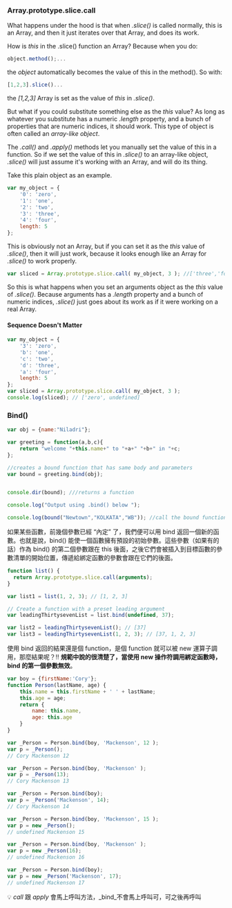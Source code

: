 ### Array.prototype.slice.call

What happens under the hood is that when _.slice()_ is called normally, this is an Array, and then it just iterates over that Array, and does its work.

How is _this_ in the .slice() function an Array? Because when you do:
```javascript
object.method();...
```
the _object_ automatically becomes the value of this in the method(). So with:
```javascript
[1,2,3].slice()...
```
the _[1,2,3]_ Array is set as the value of _this_ in _.slice()_.

But what if you could substitute something else as the _this_ value? As long as whatever you substitute has a numeric _.length_ property, and a bunch of properties that are numeric indices, it should work. This type of object is often called an _array-like object_.

The _.call()_ and _.apply()_ methods let you manually set the value of this in a function. So if we set the value of this in _.slice()_ to an array-like object, _.slice()_ will just assume it's working with an Array, and will do its thing.

Take this plain object as an example.
```javascript
var my_object = {
    '0': 'zero',
    '1': 'one',
    '2': 'two',
    '3': 'three',
    '4': 'four',
    length: 5
};
```
This is obviously not an Array, but if you can set it as the _this_ value of _.slice()_, then it will just work, because it looks enough like an Array for _.slice()_ to work properly.
```javascript
var sliced = Array.prototype.slice.call( my_object, 3 ); //['three','four']
```
So this is what happens when you set an arguments object as the _this_ value of _.slice()_. Because arguments has a _.length_ property and a bunch of numeric indices, _.slice()_ just goes about its work as if it were working on a real Array.

#### Sequence Doesn't Matter

```javascript
var my_object = {  
    '3': 'zero',  
    'b': 'one',  
    'c': 'two',  
    'd': 'three',  
    'a': 'four',  
    length: 5 
};  
var sliced = Array.prototype.slice.call( my_object, 3 );  
console.log(sliced); // ['zero', undefined]
```
### Bind()
```javascript
var obj = {name:"Niladri"};

var greeting = function(a,b,c){
    return "welcome "+this.name+" to "+a+" "+b+" in "+c;
};

//creates a bound function that has same body and parameters 
var bound = greeting.bind(obj); 


console.dir(bound); ///returns a function

console.log("Output using .bind() below ");

console.log(bound("Newtown","KOLKATA","WB")); //call the bound function
```
如果某些函數，前幾個參數已經 “內定” 了，我們便可以用 bind 返回一個新的函數。也就是說，bind() 能使一個函數擁有預設的初始參數。這些參數（如果有的話）作為 bind() 的第二個參數跟在 this 後面，之後它們會被插入到目標函數的參數清單的開始位置，傳遞給綁定函數的參數會跟在它們的後面。
```javascript
function list() {
  return Array.prototype.slice.call(arguments);
}

var list1 = list(1, 2, 3); // [1, 2, 3]

// Create a function with a preset leading argument
var leadingThirtysevenList = list.bind(undefined, 37);

var list2 = leadingThirtysevenList(); // [37]
var list3 = leadingThirtysevenList(1, 2, 3); // [37, 1, 2, 3]
```
使用 bind 返回的結果還是個 function，是個 function 就可以被 new 運算子調用，那麼結果呢？:bangbang: **規範中說的很清楚了，當使用 new 操作符調用綁定函數時，bind 的第一個參數無效**。
```javascript
var boy = {firstName:'Cory'};  
function Person(lastName, age) {     
    this.name = this.firstName + ' ' + lastName;  
    this.age = age;     
    return {   
        name: this.name,   
        age: this.age  
    } 
}

var _Person = Person.bind(boy, 'Mackenson', 12 );   
var p = _Person();  
// Cory Mackenson 12   

var _Person = Person.bind(boy, 'Mackenson' );  
var p = _Person(13); 
// Cory Mackenson 13   

var _Person = Person.bind(boy);  
var p = _Person('Mackenson', 14); 
// Cory Mackenson 14    

var _Person = Person.bind(boy, 'Mackenson', 15 );  
var p = new _Person(); 
// undefined Mackenson 15   

var _Person = Person.bind(boy, 'Mackenson' );  
var p = new _Person(16); 
// undefined Mackenson 16  

var _Person = Person.bind(boy); 
var p = new _Person('Mackenson', 17); 
// undefined Mackenson 17
```
:bulb: _call_ 跟 _apply_ 會馬上呼叫方法，_bind_不會馬上呼叫可，可之後再呼叫
